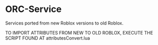 # ORC-Service
Services ported from new Roblox versions to old Roblox.


TO IMPORT ATTRIBUTES FROM NEW TO OLD ROBLOX, EXECUTE THE SCRIPT FOUND AT attributesConvert.lua

